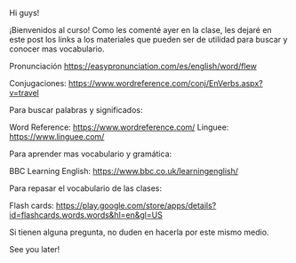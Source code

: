 Hi guys!

¡Bienvenidos al curso! Como les comenté ayer en la clase, les dejaré en este post los links a los materiales que pueden ser de utilidad para buscar y conocer mas vocabulario.

Pronunciación
https://easypronunciation.com/es/english/word/flew

Conjugaciones:
https://www.wordreference.com/conj/EnVerbs.aspx?v=travel

Para buscar palabras y significados:

Word Reference: https://www.wordreference.com/
Linguee: https://www.linguee.com/


Para aprender mas vocabulario y gramática:

BBC Learning English: https://www.bbc.co.uk/learningenglish/


Para repasar el vocabulario de las clases:

Flash cards: https://play.google.com/store/apps/details?id=flashcards.words.words&hl=en&gl=US 


Si tienen alguna pregunta, no duden en hacerla por este mismo medio.



See you later!
